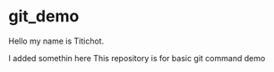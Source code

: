 # git_demo


Hello my name is Titichot.

I added somethin here
This repository is for basic git command demo

